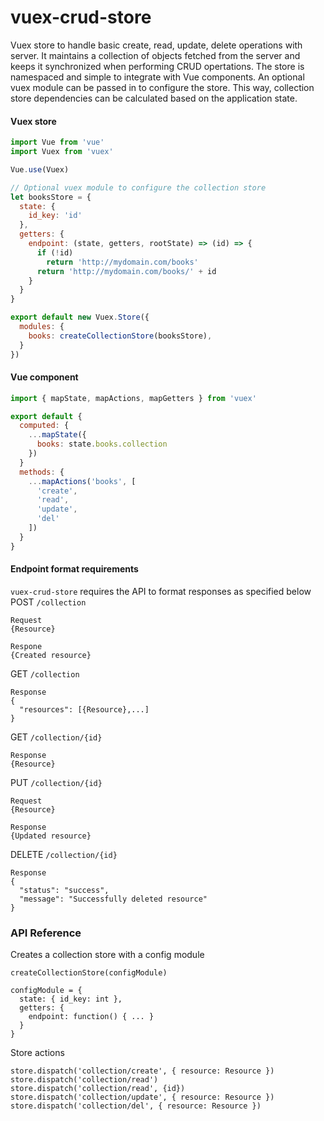 # vuex-crud-store
Vuex store to handle basic create, read, update, delete operations with server. It maintains a collection of objects
fetched from the server and keeps it synchronized when performing CRUD opertations. The store is namespaced and simple
to integrate with Vue components. An optional vuex module can be passed in to configure the store. This way, collection store
dependencies can be calculated based on the application state.


#### Vuex store
```javascript
import Vue from 'vue'
import Vuex from 'vuex'

Vue.use(Vuex)

// Optional vuex module to configure the collection store
let booksStore = {
  state: {
    id_key: 'id'
  },
  getters: {
    endpoint: (state, getters, rootState) => (id) => {
      if (!id)
        return 'http://mydomain.com/books'
      return 'http://mydomain.com/books/' + id
    }
  }
}

export default new Vuex.Store({
  modules: {
    books: createCollectionStore(booksStore),
  }
})
```


#### Vue component
```javascript
import { mapState, mapActions, mapGetters } from 'vuex'

export default {
  computed: {
    ...mapState({
      books: state.books.collection
    })
  }
  methods: {
    ...mapActions('books', [
      'create',
      'read',
      'update',
      'del'
    ])
  } 
}
```


#### Endpoint format requirements
`vuex-crud-store` requires the API to format responses as specified below  
POST `/collection`
```
Request
{Resource}

Respone
{Created resource}
```
GET `/collection`
```
Response
{ 
  "resources": [{Resource},...]
}
```
GET `/collection/{id}`
```
Response
{Resource}
```
PUT `/collection/{id}`
```
Request
{Resource}

Response
{Updated resource}
```
DELETE `/collection/{id}`
```
Response
{
  "status": "success",
  "message": "Successfully deleted resource"
}
```


### API Reference
Creates a collection store with a config module
```
createCollectionStore(configModule)

configModule = {
  state: { id_key: int },
  getters: {
    endpoint: function() { ... }
  }
}
```

Store actions
```
store.dispatch('collection/create', { resource: Resource })
store.dispatch('collection/read')
store.dispatch('collection/read', {id})
store.dispatch('collection/update', { resource: Resource })
store.dispatch('collection/del', { resource: Resource })
```
